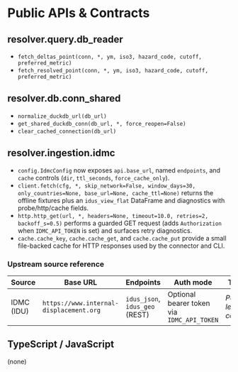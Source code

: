 # Public APIs & Contracts

## resolver.query.db_reader

- `fetch_deltas_point(conn, *, ym, iso3, hazard_code, cutoff, preferred_metric)`
- `fetch_resolved_point(conn, *, ym, iso3, hazard_code, cutoff, preferred_metric)`

## resolver.db.conn_shared

- `normalize_duckdb_url(db_url)`
- `get_shared_duckdb_conn(db_url, *, force_reopen=False)`
- `clear_cached_connection(db_url)`

## resolver.ingestion.idmc

- `config.IdmcConfig` now exposes `api.base_url`, named `endpoints`, and `cache`
  controls (`dir`, `ttl_seconds`, `force_cache_only`).
- `client.fetch(cfg, *, skip_network=False, window_days=30, only_countries=None,
  base_url=None, cache_ttl=None)` returns the offline fixtures plus an
  `idus_view_flat` DataFrame and diagnostics with probe/http/cache fields.
- `http.http_get(url, *, headers=None, timeout=10.0, retries=2, backoff_s=0.5)`
  performs a guarded GET request (adds `Authorization` when `IDMC_API_TOKEN` is
  set) and surfaces retry diagnostics.
- `cache.cache_key`, `cache.cache_get`, and `cache.cache_put` provide a small
  file-backed cache for HTTP responses used by the connector and CLI.

### Upstream source reference

| Source | Base URL | Endpoints | Auth mode | Terms URL |
| --- | --- | --- | --- | --- |
| IDMC (IDU) | `https://www.internal-displacement.org` | `idus_json`, `idus_geo` (REST) | Optional bearer token via `IDMC_API_TOKEN` | _Pending legal confirmation_ |

## TypeScript / JavaScript

(none)

